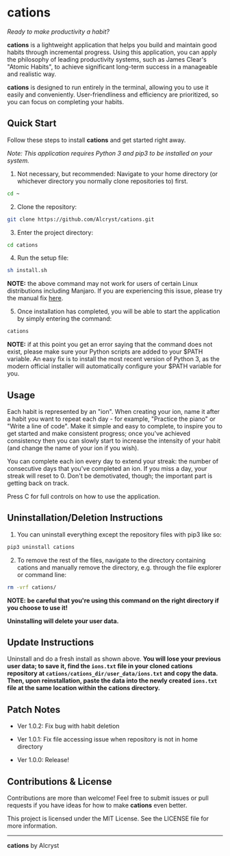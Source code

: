 # cations



*Ready to make productivity a habit?*

**cations** is a lightweight application that helps you build and maintain good habits through incremental progress. Using this application, you can apply the philosophy of leading productivity systems, such as James Clear's "Atomic Habits", to achieve significant long-term success in a manageable and realistic way.

**cations** is designed to run entirely in the terminal, allowing you to use it easily and conveniently. User-friendliness and efficiency are prioritized, so you can focus on completing your habits.



## Quick Start

Follow these steps to install **cations** and get started right away.

*Note: This application requires Python 3 and pip3 to be installed on your system.*

1. Not necessary, but recommended: Navigate to your home directory (or whichever directory you normally clone repositories to) first.

```bash
cd ~
```

2. Clone the repository:

```bash
git clone https://github.com/Alcryst/cations.git
```

3. Enter the project directory:

```bash
cd cations
```

4. Run the setup file:

```bash
sh install.sh
```

**NOTE:** the above command may not work for users of certain Linux distributions including Manjaro. If you are experiencing this issue, please try the manual fix [here](https://github.com/Alcryst/cations/issues/5).

5. Once installation has completed, you will be able to start the application by simply entering the command:

```bash
cations
```

**NOTE:** if at this point you get an error saying that the command does not exist, please make sure your Python scripts are added to your $PATH variable. An easy fix is to install the most recent version of Python 3, as the modern official installer will automatically configure your $PATH variable for you.



## Usage

Each habit is represented by an "ion". When creating your ion, name it after a habit you want to repeat each day - for example, "Practice the piano" or "Write a line of code". Make it simple and easy to complete, to inspire you to get started and make consistent progress; once you've achieved consistency then you can slowly start to increase the intensity of your habit (and change the name of your ion if you wish).

You can complete each ion every day to extend your streak: the number of consecutive days that you've completed an ion. If you miss a day, your streak will reset to 0. Don't be demotivated, though; the important part is getting back on track.

Press C for full controls on how to use the application.



## Uninstallation/Deletion Instructions

1. You can uninstall everything except the repository files with pip3 like so:

```bash
pip3 uninstall cations
```

2. To remove the rest of the files, navigate to the directory containing cations and manually remove the directory, e.g. through the file explorer or command line:
```bash
rm -vrf cations/
```

**NOTE: be careful that you're using this command on the right directory if you choose to use it!**

**Uninstalling will delete your user data.**


## Update Instructions

Uninstall and do a fresh install as shown above. **You will lose your previous user data; to save it, find the `ions.txt` file in your cloned cations repository at `cations/cations_dir/user_data/ions.txt` and copy the data. Then, upon reinstallation, paste the data into the newly created `ions.txt` file at the same location within the cations directory.**



## Patch Notes

- Ver 1.0.2: Fix bug with habit deletion

- Ver 1.0.1: Fix file accessing issue when repository is not in home directory

- Ver 1.0.0: Release!

## Contributions & License

Contributions are more than welcome! Feel free to submit issues or pull requests if you have ideas for how to make **cations** even better.

This project is licensed under the MIT License. See the LICENSE file for more information.

___

**cations** by Alcryst
